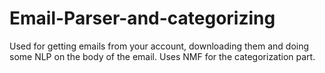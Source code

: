 # Email-Parser-and-categorizing
Used for getting emails from your account, downloading them and doing some NLP on the body of the email. Uses NMF for the categorization part.
